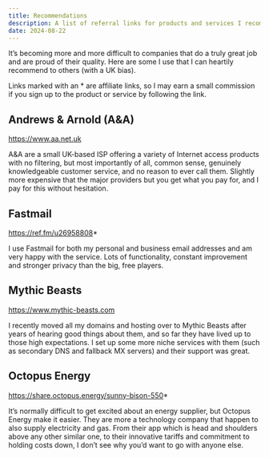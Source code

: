 ```yaml
---
title: Recommendations
description: A list of referral links for products and services I recommend.
date: 2024-08-22
---
```


It’s becoming more and more difficult to companies that do a truly great job and are proud of their quality. Here are some I use that I can heartily recommend to others (with a UK bias).

Links marked with an * are affiliate links, so I may earn a small commission if you sign up to the product or service by following the link.

## Andrews & Arnold (A&A)

<https://www.aa.net.uk>

A&A are a small UK-based ISP offering a variety of Internet access products with no filtering, but most importantly of all, common sense, genuinely knowledgeable customer service, and no reason to ever call them. Slightly more expensive that the major providers but you get what you pay for, and I pay for this without hesitation.

## Fastmail

<https://ref.fm/u26958808>*

I use Fastmail for both my personal and business email addresses and am very happy with the service. Lots of functionality, constant improvement and stronger privacy than the big, free players.

## Mythic Beasts

<https://www.mythic-beasts.com>

I recently moved all my domains and hosting over to Mythic Beasts after years of hearing good things about them, and so far they have lived up to those high expectations. I set up some more niche services with them (such as secondary DNS and fallback MX servers) and their support was great.

## Octopus Energy

<https://share.octopus.energy/sunny-bison-550>*

It’s normally difficult to get excited about an energy supplier, but Octopus Energy make it easier. They are more a technology company that happen to also supply electricity and gas. From their app which is head and shoulders above any other similar one, to their innovative tariffs and commitment to holding costs down, I don’t see why you’d want to go with anyone else.
